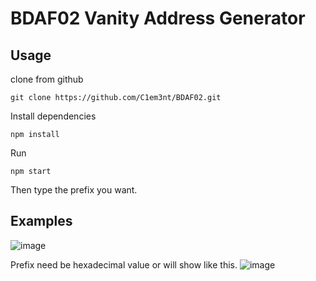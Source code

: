 # BDAF02 Vanity Address Generator

## Usage
clone from github
``` 
git clone https://github.com/C1em3nt/BDAF02.git
```
Install dependencies

```
npm install
```

Run

```
npm start
```
Then type the prefix you want.

## Examples
![image](https://user-images.githubusercontent.com/87816657/223061419-9e9c9efe-c29b-40e2-a9ae-45786e9ee782.png)

Prefix need be hexadecimal value or will show like this.
![image](https://user-images.githubusercontent.com/87816657/223101896-551df764-b7d1-487e-8835-38b8e8d8a61d.png)
